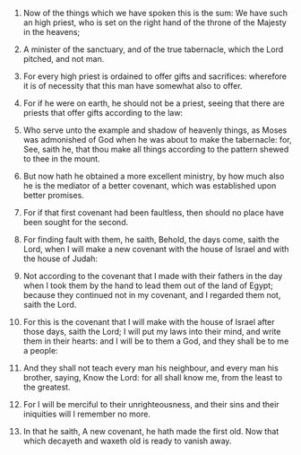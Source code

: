 1. Now of the things which we have spoken this is the sum: We have
such an high priest, who is set on the right hand of the throne of the
Majesty in the heavens;

2. A minister of the sanctuary, and of the
true tabernacle, which the Lord pitched, and not man.

3. For every high priest is ordained to offer gifts and sacrifices:
wherefore it is of necessity that this man have somewhat also to
offer.

4. For if he were on earth, he should not be a priest, seeing that
there are priests that offer gifts according to the law:

5. Who serve
unto the example and shadow of heavenly things, as Moses was
admonished of God when he was about to make the tabernacle: for, See,
saith he, that thou make all things according to the pattern shewed to
thee in the mount.

6. But now hath he obtained a more excellent ministry, by how much
also he is the mediator of a better covenant, which was established
upon better promises.

7. For if that first covenant had been faultless, then should no
place have been sought for the second.

8. For finding fault with them, he saith, Behold, the days come,
saith the Lord, when I will make a new covenant with the house of
Israel and with the house of Judah:

9. Not according to the covenant
that I made with their fathers in the day when I took them by the hand
to lead them out of the land of Egypt; because they continued not in
my covenant, and I regarded them not, saith the Lord.

10. For this is the covenant that I will make with the house of
Israel after those days, saith the Lord; I will put my laws into their
mind, and write them in their hearts: and I will be to them a God, and
they shall be to me a people:

11. And they shall not teach every man
his neighbour, and every man his brother, saying, Know the Lord: for
all shall know me, from the least to the greatest.

12. For I will be merciful to their unrighteousness, and their sins
and their iniquities will I remember no more.

13. In that he saith, A new covenant, he hath made the first old. Now
that which decayeth and waxeth old is ready to vanish away.